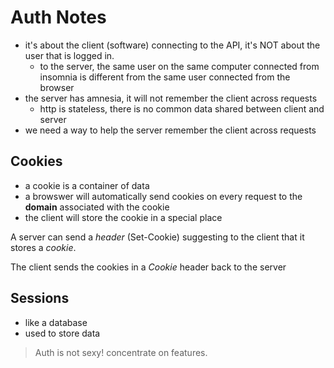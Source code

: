 # Auth Notes

- it's about the client (software) connecting to the API, it's NOT about the user that is logged in.
    - to the server, the same user on the same computer connected from insomnia is different from the same user connected from the browser
- the server has amnesia, it will not remember the client across requests
    - http is stateless, there is no common data shared between client and server
- we need a way to help the server remember the client across requests

## Cookies

- a cookie is a container of data
- a browswer will automatically send cookies on every request to the **domain** associated with the cookie
- the client will store the cookie in a special place

A server can send a _header_ (Set-Cookie) suggesting to the client that it stores a _cookie_.

The client sends the cookies in a _Cookie_ header back to the server

## Sessions

- like a database
- used to store data

> Auth is not sexy! concentrate on features.
